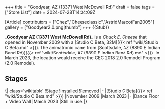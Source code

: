 +++
title = "Goodyear, AZ (13371 West McDowell Rd)"
draft = false
tags = ["Store List"]
date = 2024-07-28T14:34:09Z

[Article]
contributors = ["Chez","Cheeseclassic","AstridMascotFan2005"]
gallery = ["Goodyear2.0.png|thumb"]
+++
{{Stub}}

**_Goodyear AZ (13371 West McDowell Rd)**_ is a _Chuck E. Cheese_ that opened in November 2009 with a [Studio C Beta, 32M]({{< ref "wiki/Studio C Beta.md" >}}). The animatronic came from [Scottsdale, AZ (8890 E Indian Bend Rd)]({{< ref "wiki/Scottsdale, AZ (8890 E Indian Bend Rd).md" >}}). In March 2023, the location would receive the CEC 2018 2.0 Remodel Program (2.0 Remodel).

## Stages ##
{| class='wikitable'
!Stage
!Installed
!Removed
|-
|[Studio C Beta]({{< ref "wiki/Studio C Beta.md" >}})
|November 2009
|March 2023
|-
|Dance Floor + Video Wall
|March 2023
|Still in use.
|}